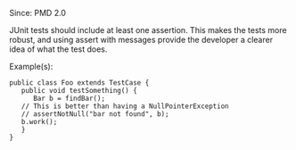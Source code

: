 Since: PMD 2.0

JUnit tests should include at least one assertion.  This makes the tests more robust, and using assert 
with messages provide the developer a clearer idea of what the test does.

Example(s):
```
public class Foo extends TestCase {
   public void testSomething() {
      Bar b = findBar();
   // This is better than having a NullPointerException
   // assertNotNull("bar not found", b);
   b.work();
   }
}
```

